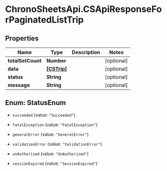 # ChronoSheetsApi.CSApiResponseForPaginatedListTrip

## Properties
Name | Type | Description | Notes
------------ | ------------- | ------------- | -------------
**totalSetCount** | **Number** |  | [optional] 
**data** | [**[CSTrip]**](CSTrip.md) |  | [optional] 
**status** | **String** |  | [optional] 
**message** | **String** |  | [optional] 


<a name="StatusEnum"></a>
## Enum: StatusEnum


* `succeeded` (value: `"Succeeded"`)

* `fatalException` (value: `"FatalException"`)

* `generalError` (value: `"GeneralError"`)

* `validationError` (value: `"ValidationError"`)

* `unAuthorized` (value: `"UnAuthorized"`)

* `sessionExpired` (value: `"SessionExpired"`)




